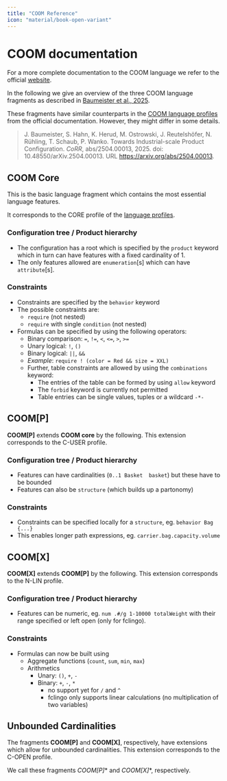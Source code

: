 ```yaml
---
title: "COOM Reference"
icon: "material/book-open-variant"
---
```


# COOM documentation

For a more complete documentation to the COOM language
we refer to the official [website][coomlang].

In the following we give an overview of the three
COOM language fragments as described in [Baumeister et al., 2025][coompaper].


These fragments have similar
counterparts in the
[COOM language profiles][profiles]
from the official documentation.
However, they might differ in some details.

> J. Baumeister, S. Hahn, K. Herud, M. Ostrowski, J. Reutelshöfer, N. Rühling, T. Schaub, P. Wanko.
> Towards Industrial-scale Product Configuration. _CoRR_, abs/2504.00013, 2025.
> doi: 10.48550/arXiv.2504.00013. URL https://arxiv.org/abs/2504.00013.

## COOM Core

This is the basic language fragment which
contains the most essential language features.

It corresponds to the CORE profile of
the [language profiles][profiles].

### Configuration tree / Product hierarchy

- The configuration has a root which is specified by the `product` keyword
  which in turn can have features with a fixed cardinality of 1.
- The only features allowed are `enumeration`[s] which can have `attribute`[s].

### Constraints

- Constraints are specified by the `behavior` keyword
- The possible constraints are:
    - `require` (not nested)
    - `require` with single `condition` (not nested)
- Formulas can be specified by using the following operators:
    - Binary comparison: `=`, `!=`, `<`, `<=`, `>`, `>=`
    - Unary logical: `!`, `()`
    - Binary logical: `||`, `&&`
    - *Example*: `require ! (color = Red && size = XXL)`
  - Further, table constraints are allowed by using the `combinations` keyword:
    - The entries of the table can be formed by using `allow` keyword
    - The `forbid` keyword is currently not permitted
    - Table entries can be single values, tuples or a wildcard `-*-`

## COOM\[P\]

**COOM\[P\]** extends **COOM core** by the following.
This extension corresponds to the C-USER profile.

### Configuration tree / Product hierarchy

- Features can have cardinalities (`0..1 Basket  basket`) but these have to be bounded
- Features can also be `structure` (which builds up a partonomy)

### Constraints

- Constraints can be specified locally for a `structure`, eg. `behavior Bag {...}`
- This enables longer path expressions, eg. `carrier.bag.capacity.volume`

## COOM\[X\]

**COOM\[X\]** extends **COOM\[P\]** by the following.
This extension corresponds to the N-LIN profile.

### Configuration tree / Product hierarchy

- Features can be numeric, eg. `num .#/g 1-10000 totalWeight`
  with their range specified or left open (only for fclingo).

### Constraints

- Formulas can now be built using
  - Aggregate functions (`count`, `sum`, `min`, `max`)
  - Arithmetics
    - Unary: `()`, `+`, `-`
    - Binary: `+`, `-`, `*`
      - no support yet for `/` and `^`
      - fclingo only supports linear calculations (no multiplication of two
        variables)

## Unbounded Cardinalities

The fragments **COOM\[P\]** and **COOM\[X\]**, respectively,
have extensions which allow for unbounded cardinalities.
This extension corresponds to the C-OPEN profile.

We call these fragments **COOM\[P*\]** and **COOM\[X*\]**, respectively.


[coomlang]: https://coom-lang.org
[profiles]: https://www.coom-lang.org/profile_about/
[coompaper]: https://arxiv.org/pdf/2504.00013
